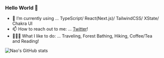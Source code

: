 ### Hello World 👋


- 🔭 I’m currently using ... TypeScript/ React(Next.js)/ TailwindCSS/ XState/ Chakra UI  
- 📫 How to reach out to me: ... [Twitter](https://twitter.com/NowNewNao)!
- 🧖‍♀️🌳 What I like to do: ... Traveling, Forest Bathing, Hiking, Coffee/Tea and Reading!


![Nao's GitHub stats](https://github-readme-stats.vercel.app/api?username=NowNewNao&count_private=true&show_icons=true)
